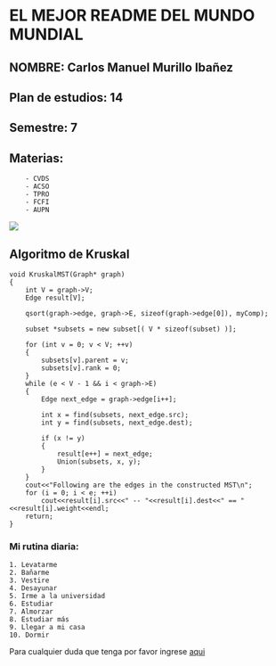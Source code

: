 # EL MEJOR README DEL MUNDO MUNDIAL

## NOMBRE: Carlos Manuel Murillo Ibañez

## Plan de estudios: 14

## Semestre: 7

## Materias:
```
    - CVDS
    - ACSO
    - TPRO
    - FCFI
    - AUPN
```

![](https://i.pinimg.com/474x/d8/d2/74/d8d274bf1c74ff58d7bdef8aa69ac363--oakland-raiders-fake-quotes.jpg)

## Algoritmo de Kruskal
```
void KruskalMST(Graph* graph)  
{  
    int V = graph->V;  
    Edge result[V];
  
    qsort(graph->edge, graph->E, sizeof(graph->edge[0]), myComp);  
  
    subset *subsets = new subset[( V * sizeof(subset) )];  
  
    for (int v = 0; v < V; ++v)  
    {  
        subsets[v].parent = v;  
        subsets[v].rank = 0;  
    }  
    while (e < V - 1 && i < graph->E)  
    {  
        Edge next_edge = graph->edge[i++];  
  
        int x = find(subsets, next_edge.src);  
        int y = find(subsets, next_edge.dest);  
  
        if (x != y)  
        {  
            result[e++] = next_edge;  
            Union(subsets, x, y);  
        }  
    }  
    cout<<"Following are the edges in the constructed MST\n";  
    for (i = 0; i < e; ++i)  
        cout<<result[i].src<<" -- "<<result[i].dest<<" == "<<result[i].weight<<endl;  
    return;  
}  
```
### Mi rutina diaria:
	1. Levatarme
	2. Bañarme
	3. Vestire
	4. Desayunar
	5. Irme a la universidad
	6. Estudiar
	7. Almorzar
	8. Estudiar más
	9. Llegar a mi casa
	10. Dormir


Para cualquier duda que tenga por favor ingrese  [aqui](https://www.google.com)

